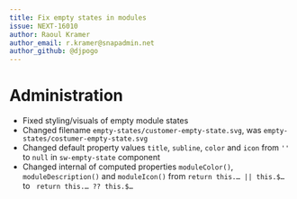 ```yaml
---
title: Fix empty states in modules
issue: NEXT-16010
author: Raoul Kramer
author_email: r.kramer@snapadmin.net 
author_github: @djpogo
---
```

# Administration
* Fixed styling/visuals of empty module states
* Changed filename `empty-states/customer-empty-state.svg`, was `empty-states/costumer-empty-state.svg`
* Changed default property values `title`, `subline`, `color` and `icon` from `''` to `null` in `sw-empty-state` component
* Changed internal of computed properties `moduleColor()`, `moduleDescription()` and `moduleIcon()` from `return this.… || this.$…` to ` return this.… ?? this.$…`
